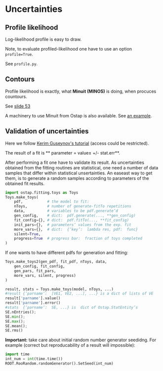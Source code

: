 # Uncertainties

## Profile likelihood

Log-likelihood profile is easy to draw.

Note, to evaluate profiled-likelihood one have to use an option `profile=True`.

See `profile.py`.

## Contours

Profile likelihood is exactly, what **Minuit (MINOS)** is doing, when procuces countours.

See [slide 53](https://indico.cern.ch/event/72320/contributions/2082589/attachments/1037201/1478048/roofit-intro-roostats-v11a.pdf)

A machinery to use Minuit from Ostap is also available.
See [an example](https://github.com/OstapHEP/ostap/blob/bc897f09f415f46334a62c82fb07f86d8497147b/ostap/fitting/tests/test_fitting_minuit.py).

## Validation of uncertainties

Here we follow [Kerim Guseynov's tutorial](https://indico.cern.ch/event/902801/)
(access could be restricted).

The result of a fit is ** parameter = value± +/- stat.err**.

After performing a fit one have to validate its result. As uncertainties obtained from 
the fitting routines are statistical, one need a number of data samples that differ 
within statistical unsertainties. An easeast way to get them, is to generate a random 
samples according to parameters of the obtained fit results.

```python
import ostap.fitting.toys as Toys
Toys.make_toys(
    pdf,           # the model to fit:  
    nToys,         # number of generate-fitTo repetitions
    data,          # variables to be pdf.generate’d
    gen_config,    # dict:  pdf.generate(..., **gen_config)
    fit_config={}, # dict:  pdf.fitTo(..., **fit_config)
    init_pars={},  # parameters’ values from the exp. fit
    more_vars={},  # dict:  {’key’:  lambda res, pdf:  func}
    silent=True,
    progress=True  # progress bar:  fraction of toys completed
)
```

If one wants to have different pdfs for generation and fitting:
```python
Toys.make_toys2(gen_pdf, fit_pdf, nToys, data,
    gen_config, fit_config, 
    gen_pars, fit_pars,
    more_vars, silent, progress)
)
```


```python
result, stats = Toys.make_toys(model, nToys, ...)
#result {’parname’:  [VE1, VE2, ...], ...} is a dict of lists of VE
result['parname'].value()
result['parname'].error()
#stats  {’parname’:  SE, ...} is  dict of Ostap.StatEntity’s
SE.nEntries(); 
SE.min(); 
SE.max(); 
SE.mean(); 
SE.rms()
```

**Important:** take care about initial random number generator seedidng.
For example (correct but reproducability of a result will impossible):
```python
import time
int_num = int(time.time())
ROOT.RooRandom.randomGenerator().SetSeed(int_num)
```


